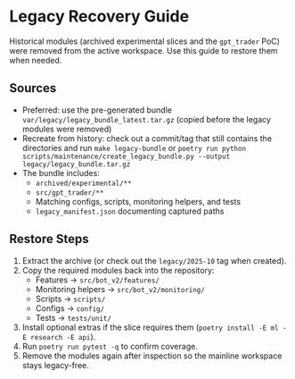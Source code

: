 # Legacy Recovery Guide

Historical modules (archived experimental slices and the `gpt_trader` PoC) were
removed from the active workspace. Use this guide to restore them when needed.

## Sources

- Preferred: use the pre-generated bundle `var/legacy/legacy_bundle_latest.tar.gz`
  (copied before the legacy modules were removed)
- Recreate from history: check out a commit/tag that still contains the
  directories and run `make legacy-bundle` or
  `poetry run python scripts/maintenance/create_legacy_bundle.py --output legacy/legacy_bundle.tar.gz`
- The bundle includes:
  - `archived/experimental/**`
  - `src/gpt_trader/**`
  - Matching configs, scripts, monitoring helpers, and tests
  - `legacy_manifest.json` documenting captured paths

## Restore Steps

1. Extract the archive (or check out the `legacy/2025-10` tag when created).
2. Copy the required modules back into the repository:
   - Features → `src/bot_v2/features/`
   - Monitoring helpers → `src/bot_v2/monitoring/`
   - Scripts → `scripts/`
   - Configs → `config/`
   - Tests → `tests/unit/`
3. Install optional extras if the slice requires them (`poetry install -E ml -E research -E api`).
4. Run `poetry run pytest -q` to confirm coverage.
5. Remove the modules again after inspection so the mainline workspace stays legacy-free.
